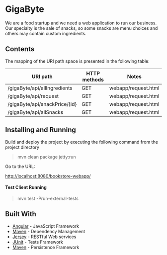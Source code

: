 # GigaByte

We are a food startup and we need a web application to run our business. Our specialty is the sale of snacks, so some snacks are menu choices and others may contain custom ingredients.


Contents
--------

The mapping of the URI path space is presented in the following table:


URI path                            | HTTP methods   | Notes
----------------------------------- | -------------- | ------------------------------------------------------------------------------
/gigaByte/api/allIngredients        | GET            | webapp/request.html
/gigaByte/api/request               | GET            | webapp/request.html
/gigaByte/api/snackPrice/{id}       | GET            | webapp/request.html
/gigaByte/api/allSnacks             | GET            | webapp/request.html

Installing and Running
-------------------

Build and deploy the project by executing the following command from the
project directory

>   mvn clean package jetty:run

Go to the URL:

<http://localhost:8080/bookstore-webapp/>

#### Test Client Running

>   mvn test -Prun-external-tests


## Built With

* [Angular](https://angular.io/) - JavaScript Framework
* [Maven](https://maven.apache.org/) - Dependency Management
* [Jersey](https://jersey.github.io/) - RESTful Web services
* [JUnit](http://junit.org/junit4/) - Tests Framework 
* [Maven](http://hibernate.org/) - Persistence Framework
